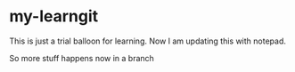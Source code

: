 # my-learngit
This is just a trial balloon for learning.
Now I am updating this with notepad.

So more stuff happens now in a branch
 
